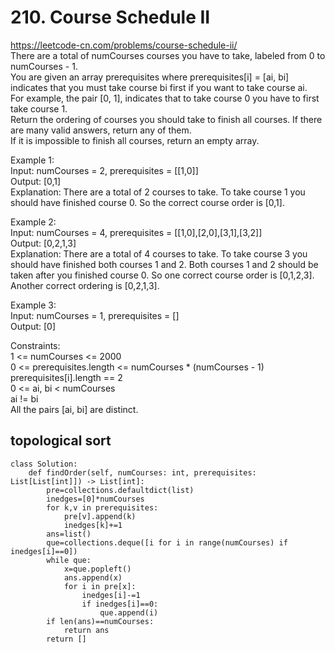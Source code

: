 # 210. Course Schedule II
https://leetcode-cn.com/problems/course-schedule-ii/  
There are a total of numCourses courses you have to take, labeled from 0 to numCourses - 1.   
You are given an array prerequisites where prerequisites[i] = [ai, bi] indicates that you must take course bi first if you want to take course ai.  
For example, the pair [0, 1], indicates that to take course 0 you have to first take course 1.  
Return the ordering of courses you should take to finish all courses. If there are many valid answers, return any of them.   
If it is impossible to finish all courses, return an empty array.   

Example 1:  
Input: numCourses = 2, prerequisites = [[1,0]]  
Output: [0,1]  
Explanation: There are a total of 2 courses to take. To take course 1 you should have finished course 0. So the correct course order is [0,1].  

Example 2:  
Input: numCourses = 4, prerequisites = [[1,0],[2,0],[3,1],[3,2]]  
Output: [0,2,1,3]  
Explanation: There are a total of 4 courses to take. To take course 3 you should have finished both courses 1 and 2. Both courses 1 and 2 should be taken after you finished course 0.
So one correct course order is [0,1,2,3]. Another correct ordering is [0,2,1,3].  

Example 3:  
Input: numCourses = 1, prerequisites = []  
Output: [0]  

Constraints:  
1 <= numCourses <= 2000   
0 <= prerequisites.length <= numCourses * (numCourses - 1)  
prerequisites[i].length == 2  
0 <= ai, bi < numCourses  
ai != bi  
All the pairs [ai, bi] are distinct.   

## topological sort
``` python3
class Solution:
    def findOrder(self, numCourses: int, prerequisites: List[List[int]]) -> List[int]:
        pre=collections.defaultdict(list)
        inedges=[0]*numCourses
        for k,v in prerequisites:
            pre[v].append(k)
            inedges[k]+=1
        ans=list()
        que=collections.deque([i for i in range(numCourses) if inedges[i]==0])
        while que:
            x=que.popleft()
            ans.append(x)
            for i in pre[x]:
                inedges[i]-=1
                if inedges[i]==0:
                    que.append(i)
        if len(ans)==numCourses:
            return ans
        return []
```
